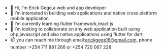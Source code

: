 - 👋 Hi, I’m Erick Gege,a web and app developer
- 👀 I’m interested in building web applications and native cross platform mobile application 
- 🌱 I’m currently learning flutter framework,react js
- 💞️ I’m looking to collaborate on any web application built using php,javascript and also native applications using flutter for dart
- 📫 you can reach me through email:erickgege16@gmail.com, phone number :+254 711 881 266 or +254 720 067 228

<!---
erick16-max/erick16-max is a ✨ special ✨ repository because its `README.md` (this file) appears on your GitHub profile.
You can click the Preview link to take a look at your changes.
--->
